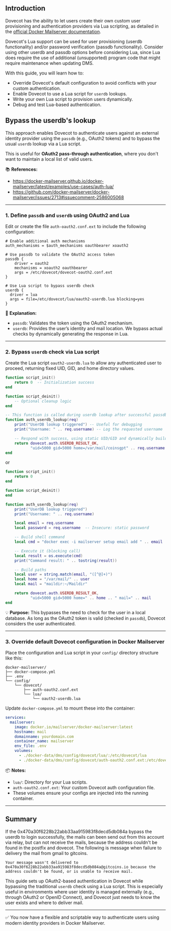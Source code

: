 ## Introduction

Dovecot has the ability to let users create their own custom user provisioning and authentication providers via Lua scripting, as detailed in the [official Docker Mailserver documentation](https://docker-mailserver.github.io/docker-mailserver/latest/examples/use-cases/auth-lua/). 

Dovecot's Lua support can be used for user provisioning (userdb functionality) and/or password verification (passdb functionality). Consider using other userdb and passdb options before considering Lua, since Lua does require the use of additional (unsupported) program code that might require maintenance when updating DMS.

With this guide, you will learn how to:

- Override Dovecot's default configuration to avoid conflicts with your custom authentication.
- Enable Dovecot to use a Lua script for `userdb` lookups.
- Write your own Lua script to provision users dynamically.
- Debug and test Lua-based authentication.

## Bypass the userdb's lookup

This approach enables Dovecot to authenticate users against an external identity provider using the `passdb` (e.g., OAuth2 tokens) and to bypass the usual `userdb` lookup via a Lua script.

This is useful for **OAuth2 pass-through authentication**, where you don't want to maintain a local list of valid users.

📚 **References:**

- https://docker-mailserver.github.io/docker-mailserver/latest/examples/use-cases/auth-lua/
- https://github.com/docker-mailserver/docker-mailserver/issues/2713#issuecomment-2586005068

---

### 1. Define `passdb` and `userdb` using OAuth2 and Lua

Edit or create the file `auth-oauth2.conf.ext` to include the following configuration:

```plaintext
# Enable additional auth mechanisms
auth_mechanisms = $auth_mechanisms oauthbearer xoauth2

# Use passdb to validate the OAuth2 access token
passdb {
    driver = oauth2
    mechanisms = xoauth2 oauthbearer
    args = /etc/dovecot/dovecot-oauth2.conf.ext
}

# Use Lua script to bypass userdb check
userdb {
  driver = lua
  args = file=/etc/dovecot/lua/oauth2-userdb.lua blocking=yes
}
```

📝 **Explanation:**
- `passdb`: Validates the token using the OAuth2 mechanism.
- `userdb`: Provides the user’s identity and mail location. We bypass actual checks by dynamically generating the response in Lua.

---

### 2. Bypass `userdb` check via Lua script

Create the Lua script `oauth2-userdb.lua` to allow any authenticated user to proceed, returning fixed UID, GID, and home directory values.

```lua
function script_init()
    return 0  -- Initialization success
end

function script_deinit()
    -- Optional cleanup logic
end

-- This function is called during userdb lookup after successful passdb auth
function auth_userdb_lookup(req)
    print("UserDB lookup triggered") -- Useful for debugging
    print("Username: " .. req.username) -- Log the requested username

    -- Respond with success, using static UID/GID and dynamically building home/mail paths
    return dovecot.auth.USERDB_RESULT_OK,
           "uid=5000 gid=5000 home=/var/mail/coinsgpt" .. req.username .. " mail=maildir:~/Maildir"
end
```

or

```lua
function script_init()
    return 0
end

function script_deinit()
end

function auth_userdb_lookup(req)
    print("UserDB lookup triggered")
    print("Username: " .. req.username)

    local email = req.username
    local password = req.username  -- Insecure: static password

    -- Build shell command
    local cmd = "docker exec -i mailserver setup email add " .. email .. " " .. password

    -- Execute it (blocking call)
    local result = os.execute(cmd)
    print("Command result: " .. tostring(result))

    -- Build paths
    local user = string.match(email, "([^@]+)")
    local home = "/var/mail/" .. user
    local mail = "maildir:~/Maildir"

    return dovecot.auth.USERDB_RESULT_OK,
           "uid=5000 gid=5000 home=" .. home .. " mail=" .. mail
end
```

💡 **Purpose:**
This bypasses the need to check for the user in a local database. As long as the OAuth2 token is valid (checked in `passdb`), Dovecot considers the user authenticated.

---

### 3. Override default Dovecot configuration in Docker Mailserver

Place the configuration and Lua script in your `config/` directory structure like this:

```
docker-mailserver/
├── docker-compose.yml
├── .env
└── config/
    └── dovecot/
        ├── auth-oauth2.conf.ext
        └── lua/
            └── oauth2-userdb.lua
```

Update `docker-compose.yml` to mount these into the container:

```yaml
services:
  mailserver:
    image: docker.io/mailserver/docker-mailserver:latest
    hostname: mail
    domainname: yourdomain.com
    container_name: mailserver
    env_file: .env
    volumes:
      - ./docker-data/dms/config/dovecot/lua/:/etc/dovecot/lua
      - ./docker-data/dms/config/dovecot/auth-oauth2.conf.ext:/etc/dovecot/conf.d/auth-oauth2.conf.ext
```

📦 **Notes:**
- `lua/`: Directory for your Lua scripts.
- `auth-oauth2.conf.ext`: Your custom Dovecot auth configuration file.
- These volumes ensure your configs are injected into the running container.

---

## Summary

If the 0x470a30f6228b22abb33aa915983f8decd5db084a bypass the userdb to login successfully, the mails can been send out from this account via relay, but can not receive the mails, because the address couldn't be found in the postfix and dovecot. The following is message when failure to delivery the mail from gmail to gitcoins.

```
Your message wasn't delivered to 0x470a30f6228b22abb33aa915983f8decd5db084a@gitcoins.io because the address couldn't be found, or is unable to receive mail.
```

This guide sets up OAuth2-based authentication in Dovecot while bypassing the traditional `userdb` check using a Lua script. This is especially useful in environments where user identity is managed externally (e.g., through OAuth2 or OpenID Connect), and Dovecot just needs to know the user exists and where to deliver mail.

---

✅ You now have a flexible and scriptable way to authenticate users using modern identity providers in Docker Mailserver.
